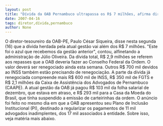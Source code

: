 ```yaml
---
layout: post
title: "Dívida da OAB Pernambuco ultrapassa os R$ 7 milhões, afirma diretor da entidade"
date: 2007-04-16
tags: diretor,dívida,pernambuco
author: None
---
```

O diretor-tesoureiro da OAB-PE, Paulo César Siqueira, disse nesta segunda (16) que a dívida herdada pela atual gestão vai além dos R$ 7 milhões.
\"Este foi o azul que recebemos da gestão anterior\", contou, alfinetando a administração de Júlio Oliveira.
Da dívida total, R$ 2,9 milhões se referem aos repasses que a OAB deveria fazer ao Conselho Federal da Ordem. O valor deverá ser renegociado ainda esta semana.
Outros R$ 700 mil devidos ao INSS também estão precisando de renegociação.
A parte da dívida já renegociada compreende mais R$ 600 mil de INSS, R$ 350 mil de FGTS e R$ 2,1 milhões da Caixa de Assistência dos Advogados de Pernambuco (CAAPE).
A atual gestão da OAB já pagou R$ 103 mil da folha salarial de dezembro, que estava em atraso, e R$ 293 mil para a Casa da Moeda do Brasil, que tinha suspendido a emissão de carteirinhas da ordem.
O&nbsp;anúncio foi feito no mesmo dia em que a OAB apresentou seu Plano de Inclusão Institucional (PI), destinado a regularizar os pagamentos de 11 mil advogados inadimplentes, dos 17 mil associados&nbsp;à entidade. Sobre isso, veja matéria mais abaixo. 